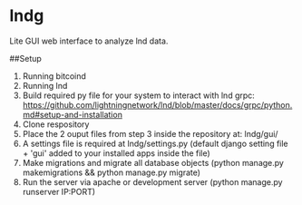 # lndg
Lite GUI web interface to analyze lnd data.

##Setup
1. Running bitcoind
2. Running lnd
3. Build required py file for your system to interact with lnd grpc: https://github.com/lightningnetwork/lnd/blob/master/docs/grpc/python.md#setup-and-installation
4. Clone respository
5. Place the 2 ouput files from step 3 inside the repository at: lndg/gui/
6. A settings file is required at lndg/settings.py (default django setting file + 'gui' added to your installed apps inside the file)
7. Make migrations and migrate all database objects (python manage.py makemigrations && python manage.py migrate)
8. Run the server via apache or development server (python manage.py runserver IP:PORT)
